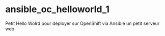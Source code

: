 # ansible_oc_helloworld_1
Petit Hello Wolrd pour déployer sur OpenShift via Ansible un petit serveur web
